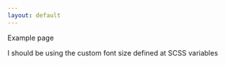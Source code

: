 ```yaml
---
layout: default
---
```


Example page

<div class="content">
I should be using the custom font size defined at SCSS variables
</div>
